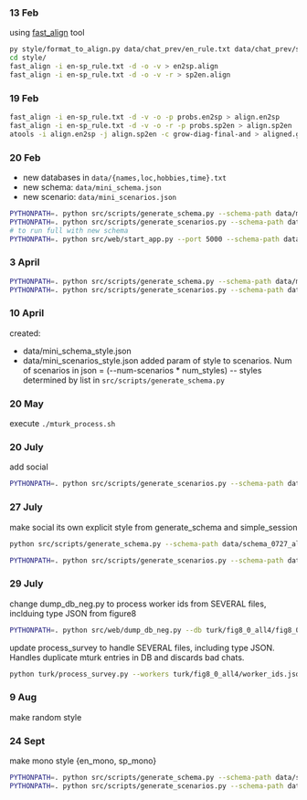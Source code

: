 ### 13 Feb
using [fast_align](https://github.com/clab/fast_align) tool


```sh
py style/format_to_align.py data/chat_prev/en_rule.txt data/chat_prev/sp_rule.txt style/en-sp_rule.txt
cd style/
fast_align -i en-sp_rule.txt -d -o -v > en2sp.align
fast_align -i en-sp_rule.txt -d -o -v -r > sp2en.align
```

### 19 Feb
```sh
fast_align -i en-sp_rule.txt -d -v -o -p probs.en2sp > align.en2sp
fast_align -i en-sp_rule.txt -d -v -o -r -p probs.sp2en > align.sp2en
atools -i align.en2sp -j align.sp2en -c grow-diag-final-and > aligned.gdfa
```

### 20 Feb
* new databases in `data/{names,loc,hobbies,time}.txt`
* new schema: `data/mini_schema.json`
* new scenario: `data/mini_scenarios.json`
```sh
PYTHONPATH=. python src/scripts/generate_schema.py --schema-path data/mini_schema.json
PYTHONPATH=. python src/scripts/generate_scenarios.py --schema-path data/mini_schema.json --scenarios-path data/mini_scenarios.json --num-scenarios 10 --random-attributes --random-items --alphas 0.3 1 3
# to run full with new schema
PYTHONPATH=. python src/web/start_app.py --port 5000 --schema-path data/mini_schema.json --scenarios-path data/mini_scenarios.json --config data/web/app_params.json
```

### 3 April
```sh
PYTHONPATH=. python src/scripts/generate_schema.py --schema-path data/mini_schema.json
PYTHONPATH=. python src/scripts/generate_scenarios.py --schema-path data/mini_schema.json --scenarios-path data/mini_scenarios.json --num-scenarios 10 --random-attributes --random-items --alphas 0.3 1 3 --min-items 8 --max-items 8
```

### 10 April
created:
* data/mini_schema_style.json
* data/mini_scenarios_style.json
added param of style to scenarios. Num of scenarios in json = (--num-scenarios * num_styles) -- styles determined by list in `src/scripts/generate_schema.py`

### 20 May
execute `./mturk_process.sh`

### 20 July
add social
```sh
PYTHONPATH=. python src/scripts/generate_scenarios.py --schema-path data/schema_0720_social.json --scenarios-path data/scenarios_0720_social_20.json --num-scenarios 10 --random-attributes --random-items --alphas 0.3 1 3 --min-items 10 --max-items 10 --num-styles 4
```

### 27 July
make social its own explicit style from generate_schema and simple_session
```sh
python src/scripts/generate_schema.py --schema-path data/schema_0727_all8.json

PYTHONPATH=. python src/scripts/generate_scenarios.py --schema-path data/schema_0727_all8.json --scenarios-path data/scenarios_0727_all8.json --num-scenarios 10 --random-attributes --random-items --alphas 0.3 1 3 --min-items 10 --max-items 10 --num-styles
```

### 29 July
change dump_db_neg.py to process worker ids from SEVERAL files, inclduing type JSON from figure8
```sh
PYTHONPATH=. python src/web/dump_db_neg.py --db turk/fig8_0_all4/fig8_0_all4.db --output turk/fig8_0_all4/fig8_0_chat.json  --schema-path data/schema_0720_social.json --scenarios-path data/scenarios_0720_social.json --surveys turk/fig8_0_all4/fig8_0_surv.json --batch-results turk/fig8_0_all4/job_0725.json turk/fig8_0_all4/job_0727.json
```

update process_survey to handle SEVERAL files, including type JSON. Handles duplicate mturk entries in DB and discards bad chats.
```sh
python turk/process_survey.py --workers turk/fig8_0_all4/worker_ids.json --chats turk/fig8_0_all4/fig8_0_chat.json --surveys turk/fig8_0_all4/fig8_0_surv.json --crowdfiles turk/fig8_0_all4/job_0725.json turk/fig8_0_all4/job_0727.json --outfile turk/fig8_0_all4/fig8_0_qual.tsv
```

### 9 Aug
make random style

### 24 Sept
make mono style {en_mono, sp_mono}
```sh
PYTHONPATH=. python src/scripts/generate_schema.py --schema-path data/schema_0924_mono.json
PYTHONPATH=. python src/scripts/generate_scenarios.py --schema-path data/schema_0924_mono.json --scenarios-path data/scenarios_0924_mono.json --num-scenarios 10 --random-attributes --random-items --alphas 0.3 1 3 --min-items 10 --max-items 10 --num-styles 2
```
